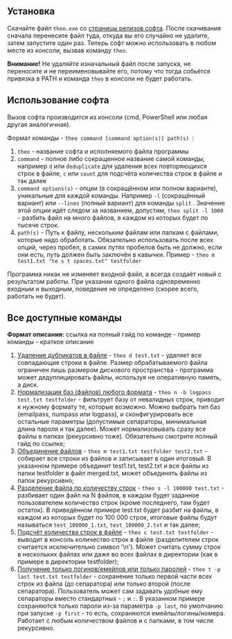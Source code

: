 ## Установка

Скачайте файл `theo.exe` со [страницы релизов софта](https://github.com/Theodikes/theo-bases-soft/releases). После скачивания сначала перенесите файл туда, откуда вы его случайно не удалите, затем запустите один раз. Теперь софт можно использовать в любом месте из консоли, вызвав команду `theo`.

**Внимание!** Не удаляйте изначальный файл после запуска, не переносите и не переименовывайте его, потому что тогда собьётся привязка в PATH и команда `theo` в консоли не будет работать.

## Использование софта

Вызов софта производится из консоли (cmd, PowerShell или любая другая аналогичная).

Формат команды - `theo command [command option(s)] path(s) `:

1. `theo` - название софта и исполняемого файла программы
2. `command` - полное либо сокращенное название самой команды, например `d` или `deduplicate` для удаления всех повторяющихся строк в файле, `c` или `count` для подсчёта количества строк в файле и так далее
3. `command options(s)` - опции (в сокращённом или полном варианте), уникальные для каждой команды. Например `-l` (сокращённый вариант) или `--lines` (полный вариант) для команды `split` . Значение этой опции идёт следом за названием, допустим, `theo split -l 1000` - разбить файл на много файлов, в каждом из которых будет по тысяче строк.
4. `path(s)` - Путь к файлу, нескольким файлам или папкам с файлами, которые надо обработать. Обязательно использовать после всех опций, через пробел, в самих путях пробелов быть не должно, если они есть, путь должен быть заключён в кавычки. Пример - `theo m test1.txt "te s t spaces.txt" testfolder`

Программа никак не изменяет входной файл, а всегда создаёт новый с результатом работы. При указании одного файла одновременно входным и выходным, поведение не определено (скорее всего, работать не будет).

## Все доступные команды

**Формат описания:** ссылка на полный гайд по команде - пример команды - краткое описание

1. [Удаление дубликатов в файле](deduplication.md) - `theo d test.txt` - удаляет все совпадающие строки в файле. Размер обрабатываемого файла ограничен лишь размером дискового пространства - программа может дедуплицировать файлы, используя не оперативную память, а диск.
2. [Нормализация баз (файлов) любого формата](normalization.md) - `theo n -b logpass test.txt testfolder` - фильтрует базу от невалидных строк, приводит к нужному формату те, которые возможно. Можно выбрать тип баз (emailpass, numpass или logpass), и сконфигурировать все остальные параметры (допустимые сепараторы, минимальная длина пароля и так далее). Может нормализовывать сразу все файлы в папках (рекурсивно тоже). Обязательно смотрите полный гайд по ссылке; 
3. [Объединение файлов](merging.md) - `theo m test1.txt testfolder test2.txt` - собирает все строки из файлов и записывает в один итоговый. В указанном примере объединит test1.txt, test2.txt и все файлы из папки testfolder в файл merged.txt, может объединять файлы из папок рекурсивно;
4. [Разделение файла по количеству строк](splitting.md) - `theo s -l 100000 test.txt` - разбивает один файл на N файлов, в каждом будет заданное пользователем количество строк (кроме последнего, там будет остаток). В приведённом примере test.txt будет разбит на файлы, в каждом из которых будет по 100 000 строк, итоговые файлы будут называться `test_100000_1.txt`, `test_100000_2.txt` и так далее;
5. [Подсчёт количества строк в файле](counting.md) - `theo c test.txt testfolder` - выводит в консоль количество строк в файле (разделителем строк считается исключительно символ '\n'). Может считать сумму строк в нескольких файлах или даже во всех файлах в директории (как в примере в директории testfolder);
6. [Получение только логинов/емейлов или только паролей](tokenization.md) - `theo t -p last test.txt testfolder` -  сохранение только первой части всех строк из файла (до сепаратора) или только второй (после сепаратора). Пользователь может сам задавать удобные ему сепараторы вместо стандартных - `;` и `:`. В указанном примере сохраняются только пароли из-за параметра `-p last`, по умолчанию при запуске `-p first` - то есть, сохраняются емейлы/логины/номера. Работает с любым количеством файлов и с папками, в том числе рекурсивно.